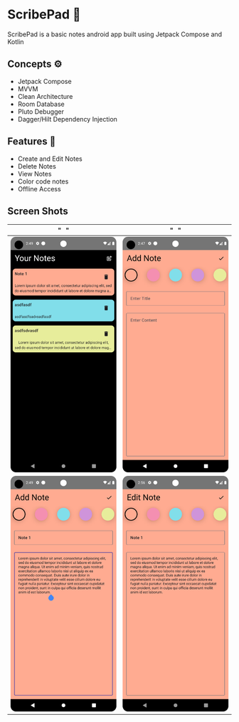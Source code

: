 # ScribePad :ledger:

ScribePad is a basic notes android app built using Jetpack Compose and Kotlin

## Concepts :gear:
- Jetpack Compose
- MVVM
- Clean Architecture
- Room Database
- Pluto Debugger
- Dagger/Hilt Dependency Injection

## Features :iphone:
- Create and Edit Notes
- Delete Notes
- View Notes
- Color code notes
- Offline Access

## Screen Shots
"⠀"             |  "⠀" 
:-------------------------:|:-------------------------:
![Home Screen Screen Shot](https://github.com/b-barrientos/ScibrePad/blob/4d3bde087869eda9a950de4b0270765db5656fdc/Home%20screen.png)  |  ![Empty Add Note Screen](https://github.com/b-barrientos/ScibrePad/blob/33c93c11d4a8f915e4b41a350472cf60745b6c7c/Blank%20Note%20Screen.png) 
![Add Note Screen](https://github.com/b-barrientos/ScibrePad/blob/33c93c11d4a8f915e4b41a350472cf60745b6c7c/Filled%20in%20note%20screen.png) | ![Edit Note Screen](https://github.com/b-barrientos/ScibrePad/blob/30894b8a17a59c490e4cc8b86e1093442a36d6de/Edit%20Note%20Screen.png)
